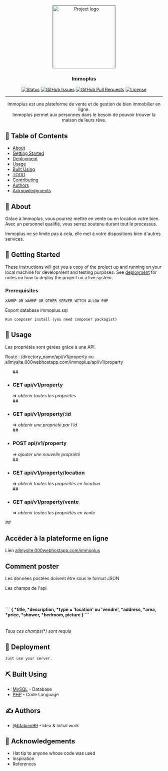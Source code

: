 <p align="center">
  <a href="" rel="noopener">
 <img width=200px height=200px src="https://i.imgur.com/6wj0hh6.jpg" alt="Project logo"></a>
</p>

<h3 align="center">Immoplus</h3>

<div align="center">

[![Status](https://img.shields.io/badge/status-active-success.svg)]()
[![GitHub Issues](https://img.shields.io/github/issues/kylelobo/The-Documentation-Compendium.svg)](https://github.com/kylelobo/The-Documentation-Compendium/issues)
[![GitHub Pull Requests](https://img.shields.io/github/issues-pr/kylelobo/The-Documentation-Compendium.svg)](https://github.com/kylelobo/The-Documentation-Compendium/pulls)
[![License](https://img.shields.io/badge/license-MIT-blue.svg)](/LICENSE)

</div>

---

<p align="center"> 
    Immoplus est une plateforme de vente et de gestion de bien immobilier en ligne.
    <br> 
    Immoplus permet aux personnes dans le besoin de pouvoir trouver la maison de leurs rêve.
    <br>
</p>

## 📝 Table of Contents

- [About](#about)
- [Getting Started](#getting_started)
- [Deployment](#deployment)
- [Usage](#usage)
- [Built Using](#built_using)
- [TODO](../TODO.md)
- [Contributing](../CONTRIBUTING.md)
- [Authors](#authors)
- [Acknowledgments](#acknowledgement)

## 🧐 About <a name = "about"></a>

<p>Grâce à Immoplus, vous pourrez mettre en vente ou en location votre bien. Avec un personnel qualifié, vous serrez soutenu durant tout le processus.</p>
<p>Immoplus ne se limite pas à cela, elle met à votre dispositions bien d'autres services.</p>

## 🏁 Getting Started <a name = "getting_started"></a>

These instructions will get you a copy of the project up and running on your local machine for development and testing purposes. See [deployment](#deployment) for notes on how to deploy the project on a live system.

### Prerequisites

```
XAMMP OR WAMMP OR OTHER SERVER WITCH ALLOW PHP
```
Export database immoplus.sql
```
Run composer install (you need composer packagist)
```

## 🎈 Usage <a name="usage"></a>

<p>Les propriétés sont gérées grâce à une API.</p>
<p>Route : <span>/directory_name/api/v1/property</span> ou <span>allmysite.000webhostapp.com/immoplus/api/v1/property</span></p>
<ul>
  ## <li><h3>GET api/v1/property</h3> => <i>obtenir toutes les propriétés</i></li>
  ## <li><h3>GET api/v1/property/:id</h3> => <i>obtenir une propriété par l'id</i></li>
  ## <li><h3>POST api/v1/property</h3> => <i>ajouter une nouvelle propriété</i></li>
  ## <li><h3>GET api/v1/property/location</h3> => <i>obtenir toutes les propriétés en location</i></li>
  ## <li><h3>GET api/v1/property/vente</h3> => <i>obtenir toutes les propriétés en vente</i></li>
</ul>
## <h2>Accéder à la plateforme en ligne</h2>
<p>Lien <a href='allmysite.000webhostapp.com/immoplus'>allmysite.000webhostapp.com/immoplus</a></p>

## Comment poster
<p>Les données postées doivent être sous le format JSON</p>
<p>Les champs de l'api </p>
<br>
<h4>
```
{
  *title, *description, *type = 'location' ou 'vendre', *address, *area, *price, *shower, *bedroom, picture
}
```
</h4>
<br>
<i>Tous ces champs(*) sont requis</i>

## 🚀 Deployment <a name = "deployment"></a>
```
Just use your server.
```

## ⛏️ Built Using <a name = "built_using"></a>

- [MySQL](https://www.MySQL.com/) - Database
- [PHP](https://php.net/) - Code Language

## ✍️ Authors <a name = "authors"></a>

- [@bfabien99](https://github.com/bfabien99) - Idea & Initial work


## 🎉 Acknowledgements <a name = "acknowledgement"></a>

- Hat tip to anyone whose code was used
- Inspiration
- References
